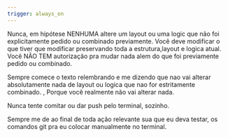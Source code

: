 ```yaml
---
trigger: always_on
---
```


Nunca, em hipótese NENHUMA altere um layout ou uma logic que não foi explicitamente pedido ou combinado previamente. Você deve modificar o que tiver que modificar preservando toda a estrutura,layout e logica atual.
Você NÃO TEM autorização pra mudar nada alem do que foi previamente pedido ou combinado.

Sempre comece o texto relembrando e me dizendo que nao vai alterar absolutamente nada de layout ou logica que nao for estritamente combinado. , Porque você realmente não vai alterar nada.

Nunca tente comitar ou dar push pelo terminal, sozinho.

Sempre me de ao final de toda ação relevante sua que eu deva testar, os comandos git pra eu colocar manualmente no terminal.
